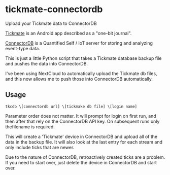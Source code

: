 # tickmate-connectordb
Upload your Tickmate data to ConnectorDB

[Tickmate](https://github.com/lordi/tickmate) is an Android app described as a "one-bit journal".

[ConnectorDB](http://connectordb.io/) is a Quantified Self / IoT server for storing and analyzing event-type data.

This is just a little Python script that takes a Tickmate database backup file and pushes the data into ConnectorDB.

I've been using NextCloud to automatically upload the Tickmate db files, and this now allows me to push those into ConnectorDB automatically.

## Usage

	tkcdb \[connectordb url] \[tickmake db file] \[login name]

Parameter order does not matter. It will prompt for login on first run, and then after that rely on the ConnectorDB API key. On subsequent runs only thefilename is required.

This will create a 'Tickmate' device in ConnectorDB and upload all of the data in the backup file. It will also look at the last entry for each stream and only include ticks that are newer.

Due to the nature of ConnectorDB, retroactively created ticks are a problem. If you need to start over, just delete the device in ConnectorDB and start over.

